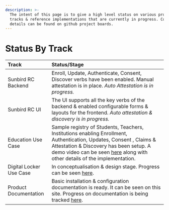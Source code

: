 ```yaml
---
description: >-
  The intent of this page is to give a high level status on various project
  tracks & reference implementations that are currently in progress. Complete
  details can be found on github project boards.
---
```


# Status By Track



| Track | Status/Stage |
| :--- | :--- |
| Sunbird RC Backend | Enroll, Update, Authenticate, Consent, Discover verbs have been enabled. Manual attestation is in place. _Auto Attestation is in progress._  |
| Sunbird RC UI | The UI supports all the key verbs of the backend & enabled configurable forms & layouts for the frontend.  _Auto attestation & discovery is in progress._  |
| Education Use Case  | Sample registry of Students, Teachers, Institutions enabling Enrollment,  Authentication, Updates, Consent , Claims & Attestation & Discovery has been setup. A demo video can be seen [here](https://docs.sunbirdrc.dev/example-use-cases/edu-registries) along with other details of the implementation. |
| Digital Locker Use Case | In conceptualisation & design stage. Progress can be seen [here](https://docs.sunbirdrc.dev/example-use-cases/digital-locker).  |
| Product Documentation | Basic installation & configuration documentation is ready. It can be seen on this site. Progress on documentation is being tracked [here](https://github.com/Sunbird-RC/community/projects/4).  |

